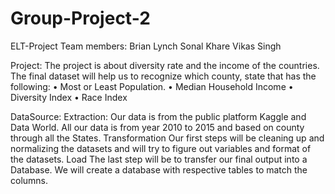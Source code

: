 # Group-Project-2
ELT-Project
Team members:
Brian Lynch
Sonal Khare
Vikas Singh

Project:
The project is about diversity rate and the income of the countries. The final dataset will help us to recognize which county, state that has the following:
•	Most or Least Population. 
•	Median Household Income
•	Diversity Index
•	Race Index 

DataSource:
Extraction:
Our data is from the public platform Kaggle and Data World. All our data is from year 2010 to 2015 and based on county through all the States.
Transformation
Our first steps will be cleaning up and normalizing the datasets and will try to figure out variables and format of the datasets.
Load
The last step will be  to transfer our final output into a Database. We will create a database with respective tables to match the columns.
